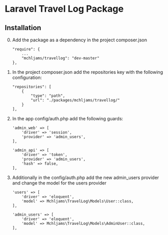 # Laravel Travel Log Package

## Installation

0. Add the package as a dependency in the project composer.json

    ```
    "require": {
        ...
        "mchljams/travellog": "dev-master"
    },
    ```
1. In the project composer.json add the repositories key with the following configuration:

    ```
    "repositories": [
        {
            "type": "path",
            "url": "./packages/mchljams/travellog/"
        }
    ],
    ```
2. In the app config/auth.php add the following guards:
    ```
    'admin_web' => [
        'driver' => 'session',
        'provider' => 'admin_users',
    ],

    'admin_api' => [
        'driver' => 'token',
        'provider' => 'admin_users',
        'hash' => false,
    ],
    ```
2. Additionally in the config/auth.php add  the new admin_users provider and change the model for the users provider
    ```
    'users' => [
        'driver' => 'eloquent',
        'model' => Mchljams\TravelLog\Models\User::class,
    ],

    'admin_users' => [
        'driver' => 'eloquent',
        'model' => Mchljams\TravelLog\Models\AdminUser::class,
    ],
    ```